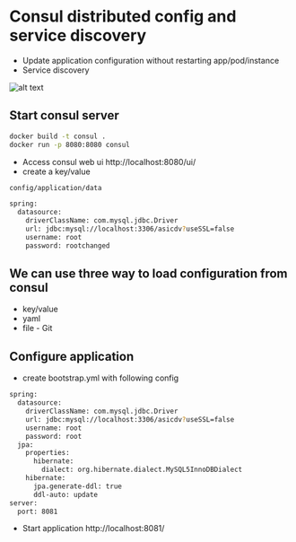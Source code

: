 # Consul distributed config and service discovery
- Update application configuration without restarting app/pod/instance
- Service discovery
  
![alt text](https://res.cloudinary.com/haritkumar/image/upload/v1538216922/github/consul.png)


## Start consul server
```sh
docker build -t consul .
docker run -p 8080:8080 consul
```
- Access consul web ui http://localhost:8080/ui/
- create a key/value 
```sh
config/application/data

spring:
  datasource:
    driverClassName: com.mysql.jdbc.Driver
    url: jdbc:mysql://localhost:3306/asicdv?useSSL=false
    username: root
    password: rootchanged
```
## We can use three way to load configuration from consul
- key/value
- yaml
- file - Git

## Configure application
- create bootstrap.yml with following config
```sh
spring:
  datasource:
    driverClassName: com.mysql.jdbc.Driver
    url: jdbc:mysql://localhost:3306/asicdv?useSSL=false
    username: root
    password: root    
  jpa:
    properties:
      hibernate:
        dialect: org.hibernate.dialect.MySQL5InnoDBDialect
    hibernate:
      jpa.generate-ddl: true
      ddl-auto: update
server:
  port: 8081 
```
- Start application http://localhost:8081/